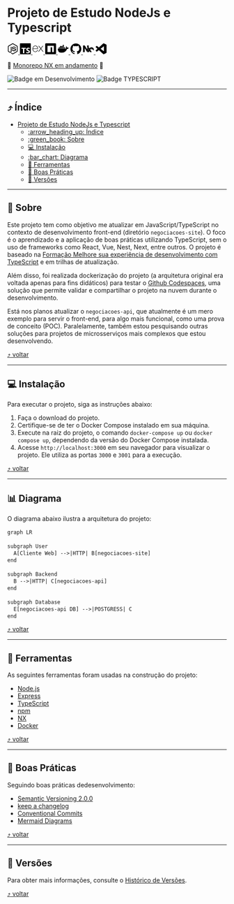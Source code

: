 # Projeto de Estudo NodeJs e Typescript
[<img src="./doc/images/icons/nodedotjs.svg" width="25px" height="25px" title="Node.js" alt="Node.js"> <img src="./doc/images/icons/typescript.svg" width="25px" height="25px" title="TypeScript" alt="TypeScript"> <img src="./doc/images/icons/express.svg" width="25px" height="25px" title="Express" alt="Express"> <img src="./doc/images/icons/npm.svg" width="25px" height="25px" alt="npm" title="npm"> <img src="./doc/images/icons/docker.svg" width="25px" height="25px" alt="Docker" title="Docker"> <img src="./doc/images/icons/github.svg" width="25px" height="25px" alt="GitHub" title="GitHub"> <img src="./doc/images/icons/nx.svg" width="25px" height="25px" alt="NX" title="NX"> <img src="./doc/images/icons/visualstudiocode.svg" width="25px" height="25px" alt="vscode" title="vscode">](#projeto-de-estudo-nodejs-e-typescript)

:construction: [Monorepo NX em andamento](./README-NX.md) :construction:

![Badge em Desenvolvimento](http://img.shields.io/static/v1?label=STATUS&message=EM%20DESENVOLVIMENTO&color=GREEN&style=for-the-badge) ![Badge TYPESCRIPT](http://img.shields.io/static/v1?label=TYPESCRIPT&message=4.2.2&color=BLUE&style=for-the-badge) 

---

<a id="indice"></a>
## :arrow_heading_up: Índice
<!--ts-->
- [Projeto de Estudo NodeJs e Typescript](#projeto-de-estudo-nodejs-e-typescript)
  - [:arrow\_heading\_up: Índice](#arrow_heading_up-índice)
  - [:green\_book: Sobre](#green_book-sobre)
  - [:computer: Instalação](#computer-instalação)
  - [:bar\_chart: Diagrama](#bar_chart-diagrama)
  - [:hammer: Ferramentas](#hammer-ferramentas)
  - [:clap: Boas Práticas](#clap-boas-práticas)
  - [:1234: Versões](#1234-versões)

<!--te-->
---
<a id="sobre"></a>
## :green_book: Sobre

Este projeto tem como objetivo me atualizar em JavaScript/TypeScript no contexto de desenvolvimento front-end (diretório `negociacoes-site`). O foco é o aprendizado e a aplicação de boas práticas utilizando TypeScript, sem o uso de frameworks como React, Vue, Nest, Next, entre outros. O projeto é baseado na [Formação Melhore sua experiência de desenvolvimento com TypeScript](https://www.alura.com.br/formacao-typescript) e em trilhas de atualização.

Além disso, foi realizada dockerização do projeto (a arquitetura original era voltada apenas para fins didáticos) para testar o [Github Codespaces](https://github.com/codespaces), uma solução que permite validar e compartilhar o projeto na nuvem durante o desenvolvimento.

Está nos planos atualizar o `negociacoes-api`, que atualmente é um mero exemplo para servir o front-end, para algo mais funcional, como uma prova de conceito (POC). Paralelamente, também estou pesquisando outras soluções para projetos de microsserviços mais complexos que estou desenvolvendo.

[:arrow_heading_up: voltar](#indice)

---

<a id="instalacao"></a>
## :computer: Instalação

Para executar o projeto, siga as instruções abaixo:

1. Faça o download do projeto.
2. Certifique-se de ter o Docker Compose instalado em sua máquina.
3. Execute na raiz do projeto, o comando `docker-compose up` ou `docker compose up`, dependendo da versão do Docker Compose instalada.
4. Acesse `http://localhost:3000` em seu navegador para visualizar o projeto. Ele utiliza as portas `3000` e `3001` para a execução.

[:arrow_heading_up: voltar](#indice)

---

<a id="diagrama"></a>
## :bar_chart: Diagrama

O diagrama abaixo ilustra a arquitetura do projeto:

```mermaid
graph LR

subgraph User
  A[Cliente Web] -->|HTTP| B[negociacoes-site]
end

subgraph Backend
  B -->|HTTP| C[negociacoes-api]
end

subgraph Database
  E[negociacoes-api DB] -->|POSTGRESS| C
end

```

[:arrow_heading_up: voltar](#indice)

---

<a id="ferramentas"></a>
## :hammer: Ferramentas
As seguintes ferramentas foram usadas na construção do projeto:

- [Node.js](https://nodejs.org/en/)
- [Express](https://expressjs.com/en/)
- [TypeScript](https://www.typescriptlang.org/)
- [npm](https://www.npmjs.com/)
- [NX](https://nx.dev/)
- [Docker](https://www.docker.com/)

[:arrow_heading_up: voltar](#indice)

---

<a id="boas-praticas"></a>
## :clap: Boas Práticas
Seguindo boas práticas dedesenvolvimento:
- [Semantic Versioning 2.0.0](https://semver.org/spec/v2.0.0.html)
- [keep a changelog](https://keepachangelog.com/en/1.0.0/)
- [Conventional Commits](https://www.conventionalcommits.org/en/v1.0.0/)
- [Mermaid Diagrams](https://mermaid.js.org)

[:arrow_heading_up: voltar](#indice)

---

<a id="versionamento"></a>
## :1234: Versões
Para obter mais informações, consulte o [Histórico de Versões](./CHANGELOG.md).

[:arrow_heading_up: voltar](#indice)

